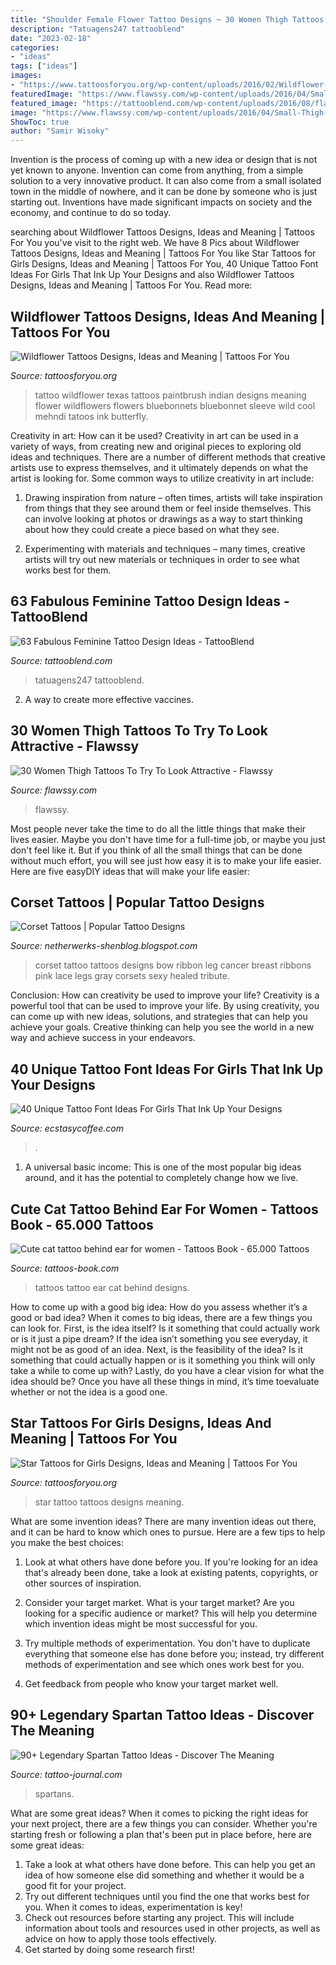 ```yaml
---
title: "Shoulder Female Flower Tattoo Designs ~ 30 Women Thigh Tattoos To Try To Look Attractive"
description: "Tatuagens247 tattooblend"
date: "2023-02-18"
categories:
- "ideas"
tags: ["ideas"]
images:
- "https://www.tattoosforyou.org/wp-content/uploads/2016/02/Wildflower-Tattoo-Ideas.jpg"
featuredImage: "https://www.flawssy.com/wp-content/uploads/2016/04/Small-Thigh-Tattoo-Designs-for-Girls.jpg"
featured_image: "https://tattooblend.com/wp-content/uploads/2016/08/flax-flower-ankle-tat.jpg"
image: "https://www.flawssy.com/wp-content/uploads/2016/04/Small-Thigh-Tattoo-Designs-for-Girls.jpg"
ShowToc: true
author: "Samir Wisoky"
---
```



Invention is the process of coming up with a new idea or design that is not yet known to anyone. Invention can come from anything, from a simple solution to a very innovative product. It can also come from a small isolated town in the middle of nowhere, and it can be done by someone who is just starting out. Inventions have made significant impacts on society and the economy, and continue to do so today.

	

		
searching about Wildflower Tattoos Designs, Ideas and Meaning | Tattoos For You you've visit to the right web. We have 8 Pics about Wildflower Tattoos Designs, Ideas and Meaning | Tattoos For You like Star Tattoos for Girls Designs, Ideas and Meaning | Tattoos For You, 40 Unique Tattoo Font Ideas For Girls That Ink Up Your Designs and also Wildflower Tattoos Designs, Ideas and Meaning | Tattoos For You. Read more:
		
    
## Wildflower Tattoos Designs, Ideas And Meaning | Tattoos For You

<img loading=lazy src="https://www.tattoosforyou.org/wp-content/uploads/2016/02/Wildflower-Tattoo-Ideas.jpg" onerror="this.onerror=null;this.src='https://tse3.mm.bing.net/th?id=OIP.HFSm07ZY5dx5khYtKhWJwwHaKV&amp;pid=15.1';" alt="Wildflower Tattoos Designs, Ideas and Meaning | Tattoos For You">

_Source: tattoosforyou.org_

>tattoo wildflower texas tattoos paintbrush indian designs meaning flower wildflowers flowers bluebonnets bluebonnet sleeve wild cool mehndi tatoos ink butterfly. 

	

Creativity in art: How can it be used?
Creativity in art can be used in a variety of ways, from creating new and original pieces to exploring old ideas and techniques. There are a number of different methods that creative artists use to express themselves, and it ultimately depends on what the artist is looking for. Some common ways to utilize creativity in art include:
1. Drawing inspiration from nature – often times, artists will take inspiration from things that they see around them or feel inside themselves. This can involve looking at photos or drawings as a way to start thinking about how they could create a piece based on what they see.

2. Experimenting with materials and techniques – many times, creative artists will try out new materials or techniques in order to see what works best for them.

    
## 63 Fabulous Feminine Tattoo Design Ideas - TattooBlend

<img loading=lazy src="https://tattooblend.com/wp-content/uploads/2016/08/flax-flower-ankle-tat.jpg" onerror="this.onerror=null;this.src='https://tse3.mm.bing.net/th?id=OIP.7l7CfOB07ApHOd9zllwZIQHaHW&amp;pid=15.1';" alt="63 Fabulous Feminine Tattoo Design Ideas - TattooBlend">

_Source: tattooblend.com_

>tatuagens247 tattooblend. 

	

2. A way to create more effective vaccines.

    
## 30 Women Thigh Tattoos To Try To Look Attractive - Flawssy

<img loading=lazy src="https://www.flawssy.com/wp-content/uploads/2016/04/Small-Thigh-Tattoo-Designs-for-Girls.jpg" onerror="this.onerror=null;this.src='https://tse3.mm.bing.net/th?id=OIP.p4jb1n98Mbp6kBfZoAHKRgHaKl&amp;pid=15.1';" alt="30 Women Thigh Tattoos To Try To Look Attractive - Flawssy">

_Source: flawssy.com_

>flawssy. 

	

Most people never take the time to do all the little things that make their lives easier. Maybe you don't have time for a full-time job, or maybe you just don't feel like it. But if you think of all the small things that can be done without much effort, you will see just how easy it is to make your life easier. Here are five easyDIY ideas that will make your life easier: 

    
## Corset Tattoos | Popular Tattoo Designs

<img loading=lazy src="http://1.bp.blogspot.com/-6WVcsAlCf2k/UQZWBlOee7I/AAAAAAAANJw/TxtKuyVKbfc/s1600/Healed-Corset-Bow-Tattoo-s-on-my-legs-tattoo-96454.jpeg" onerror="this.onerror=null;this.src='https://tse4.mm.bing.net/th?id=OIP.B-G85b9Py9XW_noHwrnRywHaM6&amp;pid=15.1';" alt="Corset Tattoos | Popular Tattoo Designs">

_Source: netherwerks-shenblog.blogspot.com_

>corset tattoo tattoos designs bow ribbon leg cancer breast ribbons pink lace legs gray corsets sexy healed tribute. 

	

Conclusion: How can creativity be used to improve your life?
Creativity is a powerful tool that can be used to improve your life. By using creativity, you can come up with new ideas, solutions, and strategies that can help you achieve your goals. Creative thinking can help you see the world in a new way and achieve success in your endeavors.

    
## 40 Unique Tattoo Font Ideas For Girls That Ink Up Your Designs

<img loading=lazy src="https://i2.wp.com/www.ecstasycoffee.com/wp-content/uploads/2016/09/Love-Yourself-–-Arm-Tattoo.jpg" onerror="this.onerror=null;this.src='https://tse2.mm.bing.net/th?id=OIP.jgUPUAcRLH0rM38WudwxWgHaJ3&amp;pid=15.1';" alt="40 Unique Tattoo Font Ideas For Girls That Ink Up Your Designs">

_Source: ecstasycoffee.com_

>. 

	

1. A universal basic income: This is one of the most popular big ideas around, and it has the potential to completely change how we live.

    
## Cute Cat Tattoo Behind Ear For Women - Tattoos Book - 65.000 Tattoos

<img loading=lazy src="https://tattoos-book.com/wp-content/uploads/2016/02/cute-cat-tattoo-behind-ear-for-women.jpg" onerror="this.onerror=null;this.src='https://tse3.mm.bing.net/th?id=OIP.j6ZWjljevyeA-rIo0cpzdgHaLu&amp;pid=15.1';" alt="Cute cat tattoo behind ear for women - Tattoos Book - 65.000 Tattoos">

_Source: tattoos-book.com_

>tattoos tattoo ear cat behind designs. 

	

How to come up with a good big idea: How do you assess whether it’s a good or bad idea?
When it comes to big ideas, there are a few things you can look for. First, is the idea itself? Is it something that could actually work or is it just a pipe dream? If the idea isn’t something you see everyday, it might not be as good of an idea. Next, is the feasibility of the idea? Is it something that could actually happen or is it something you think will only take a while to come up with? Lastly, do you have a clear vision for what the idea should be? Once you have all these things in mind, it’s time toevaluate whether or not the idea is a good one.

    
## Star Tattoos For Girls Designs, Ideas And Meaning | Tattoos For You

<img loading=lazy src="https://www.tattoosforyou.org/wp-content/uploads/2017/10/Star-Tattoo-Girl.jpg" onerror="this.onerror=null;this.src='https://tse4.mm.bing.net/th?id=OIP.3-utuIt-Z3rCVh8DhM8BJwHaJ4&amp;pid=15.1';" alt="Star Tattoos for Girls Designs, Ideas and Meaning | Tattoos For You">

_Source: tattoosforyou.org_

>star tattoo tattoos designs meaning. 

	

What are some invention ideas?
There are many invention ideas out there, and it can be hard to know which ones to pursue. Here are a few tips to help you make the best choices:
1. Look at what others have done before you. If you're looking for an idea that's already been done, take a look at existing patents, copyrights, or other sources of inspiration.

2. Consider your target market. What is your target market? Are you looking for a specific audience or market? This will help you determine which invention ideas might be most successful for you.

3. Try multiple methods of experimentation. You don't have to duplicate everything that someone else has done before you; instead, try different methods of experimentation and see which ones work best for you.

4. Get feedback from people who know your target market well.

    
## 90+ Legendary Spartan Tattoo Ideas - Discover The Meaning

<img loading=lazy src="https://tattoo-journal.com/wp-content/uploads/2017/01/Spartan-Tattoo-81-1-768x960.jpg" onerror="this.onerror=null;this.src='https://tse1.mm.bing.net/th?id=OIP.XqCEf_LK5E3Y9iQiB5YaugHaJQ&amp;pid=15.1';" alt="90+ Legendary Spartan Tattoo Ideas - Discover The Meaning">

_Source: tattoo-journal.com_

>spartans. 

	

What are some great ideas?
When it comes to picking the right ideas for your next project, there are a few things you can consider. Whether you're starting fresh or following a plan that's been put in place before, here are some great ideas:
1. Take a look at what others have done before. This can help you get an idea of how someone else did something and whether it would be a good fit for your project. 
2. Try out different techniques until you find the one that works best for you. When it comes to ideas, experimentation is key! 
3. Check out resources before starting any project. This will include information about tools and resources used in other projects, as well as advice on how to apply those tools effectively. 
4. Get started by doing some research first!


